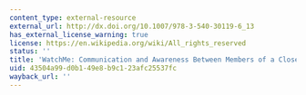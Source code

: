 ```yaml
---
content_type: external-resource
external_url: http://dx.doi.org/10.1007/978-3-540-30119-6_13
has_external_license_warning: true
license: https://en.wikipedia.org/wiki/All_rights_reserved
status: ''
title: 'WatchMe: Communication and Awareness Between Members of a Closely-Knit Group'
uid: 43504a99-d0b1-49e8-b9c1-23afc25537fc
wayback_url: ''
---
```


